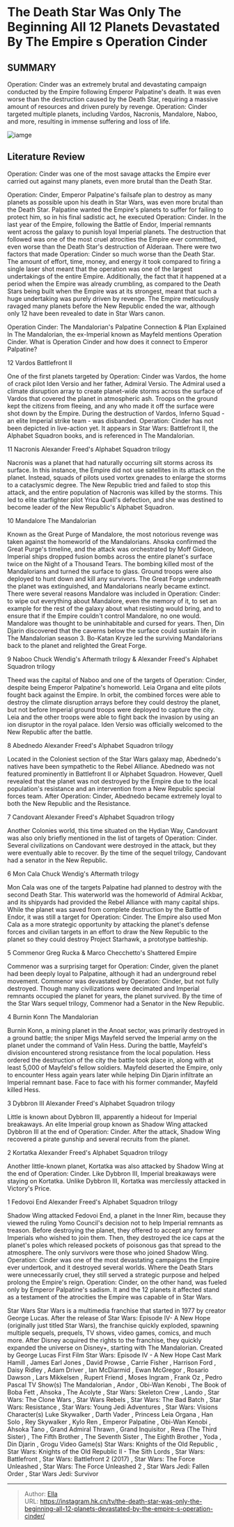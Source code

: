 # The Death Star Was Only The Beginning All 12 Planets Devastated By The Empire s Operation Cinder


## SUMMARY 


 Operation: Cinder was an extremely brutal and devastating campaign conducted by the Empire following Emperor Palpatine&#39;s death. 
 It was even worse than the destruction caused by the Death Star, requiring a massive amount of resources and driven purely by revenge. 
 Operation: Cinder targeted multiple planets, including Vardos, Nacronis, Mandalore, Naboo, and more, resulting in immense suffering and loss of life. 

![iamge](https://static1.srcdn.com/wordpress/wp-content/uploads/2024/01/cinder.jpg)

## Literature Review
Operation: Cinder was one of the most savage attacks the Empire ever carried out against many planets, even more brutal than the Death Star.




Operation: Cinder, Emperor Palpatine&#39;s failsafe plan to destroy as many planets as possible upon his death in Star Wars, was even more brutal than the Death Star. Palpatine wanted the Empire&#39;s planets to suffer for failing to protect him, so in his final sadistic act, he executed Operation: Cinder. In the last year of the Empire, following the Battle of Endor, Imperial remnants went across the galaxy to punish loyal Imperial planets. The destruction that followed was one of the most cruel atrocities the Empire ever committed, even worse than the Death Star&#39;s destruction of Alderaan.
There were two factors that made Operation: Cinder so much worse than the Death Star. The amount of effort, time, money, and energy it took compared to firing a single laser shot meant that the operation was one of the largest undertakings of the entire Empire. Additionally, the fact that it happened at a period when the Empire was already crumbling, as compared to the Death Stars being built when the Empire was at its strongest, meant that such a huge undertaking was purely driven by revenge. The Empire meticulously ravaged many planets before the New Republic ended the war, although only 12 have been revealed to date in Star Wars canon.
            
 
 Operation Cinder: The Mandalorian&#39;s Palpatine Connection &amp; Plan Explained 
In The Mandalorian, the ex-Imperial known as Mayfeld mentions Operation Cinder. What is Operation Cinder and how does it connect to Emperor Palpatine?













 








 12  Vardos 
Battlefront II
        

One of the first planets targeted by Operation: Cinder was Vardos, the home of crack pilot Iden Versio and her father, Admiral Versio. The Admiral used a climate disruption array to create planet-wide storms across the surface of Vardos that covered the planet in atmospheric ash. Troops on the ground kept the citizens from fleeing, and any who made it off the surface were shot down by the Empire. During the destruction of Vardos, Inferno Squad - an elite Imperial strike team - was disbanded.
Operation: Cinder has not been depicted in live-action yet. It appears in Star Wars: Battlefront II, the Alphabet Squadron books, and is referenced in The Mandalorian. 






 11  Nacronis 
Alexander Freed&#39;s Alphabet Squadron trilogy
        

Nacronis was a planet that had naturally occurring silt storms across its surface. In this instance, the Empire did not use satellites in its attack on the planet. Instead, squads of pilots used vortex grenades to enlarge the storms to a cataclysmic degree. The New Republic tried and failed to stop this attack, and the entire population of Nacronis was killed by the storms. This led to elite starfighter pilot Yrica Quell&#39;s defection, and she was destined to become leader of the New Republic&#39;s Alphabet Squadron.





 10  Mandalore 
The Mandalorian


 







Known as the Great Purge of Mandalore, the most notorious revenge was taken against the homeworld of the Mandalorians. Ahsoka confirmed the Great Purge&#39;s timeline, and the attack was orchestrated by Moff Gideon, Imperial ships dropped fusion bombs across the entire planet&#39;s surface twice on the Night of a Thousand Tears. The bombing killed most of the Mandalorians and turned the surface to glass. Ground troops were also deployed to hunt down and kill any survivors. The Great Forge underneath the planet was extinguished, and Mandalorians nearly became extinct.
There were several reasons Mandalore was included in Operation: Cinder: to wipe out everything about Mandalore, even the memory of it, to set an example for the rest of the galaxy about what resisting would bring, and to ensure that if the Empire couldn&#39;t control Mandalore, no one would. Mandalore was thought to be uninhabitable and cursed for years. Then, Din Djarin discovered that the caverns below the surface could sustain life in The Mandalorian season 3. Bo-Katan Kryze led the surviving Mandalorians back to the planet and relighted the Great Forge.





 9  Naboo 
Chuck Wendig&#39;s Aftermath trilogy &amp; Alexander Freed&#39;s Alphabet Squadron trilogy


 







Theed was the capital of Naboo and one of the targets of Operation: Cinder, despite being Emperor Palpatine&#39;s homeworld. Leia Organa and elite pilots fought back against the Empire. In orbit, the combined forces were able to destroy the climate disruption arrays before they could destroy the planet, but not before Imperial ground troops were deployed to capture the city. Leia and the other troops were able to fight back the invasion by using an ion disruptor in the royal palace. Iden Versio was officially welcomed to the New Republic after the battle.





 8  Abednedo 
Alexander Freed&#39;s Alphabet Squadron trilogy
        

Located in the Coloniest section of the Star Wars galaxy map, Abednedo&#39;s natives have been sympathetic to the Rebel Alliance. Abednedo was not featured prominently in Battlefront II or Alphabet Squadron. However, Quell revealed that the planet was not destroyed by the Empire due to the local population&#39;s resistance and an intervention from a New Republic special forces team. After Operation: Cinder, Abednedo became extremely loyal to both the New Republic and the Resistance.





 7  Candovant 
Alexander Freed&#39;s Alphabet Squadron trilogy
        

Another Colonies world, this time situated on the Hydian Way, Candovant was also only briefly mentioned in the list of targets of Operation: Cinder. Several civilizations on Candovant were destroyed in the attack, but they were eventually able to recover. By the time of the sequel trilogy, Candovant had a senator in the New Republic.





 6  Mon Cala 
Chuck Wendig&#39;s Aftermath trilogy
        

Mon Cala was one of the targets Palpatine had planned to destroy with the second Death Star. This waterworld was the homeworld of Admiral Ackbar, and its shipyards had provided the Rebel Alliance with many capital ships. While the planet was saved from complete destruction by the Battle of Endor, it was still a target for Operation: Cinder. The Empire also used Mon Cala as a more strategic opportunity by attacking the planet&#39;s defense forces and civilian targets in an effort to draw the New Republic to the planet so they could destroy Project Starhawk, a prototype battleship.





 5  Commenor 
Greg Rucka &amp; Marco Checchetto&#39;s Shattered Empire
        

Commenor was a surprising target for Operation: Cinder, given the planet had been deeply loyal to Palpatine, although it had an underground rebel movement. Commenor was devastated by Operation: Cinder, but not fully destroyed. Though many civilizations were decimated and Imperial remnants occupied the planet for years, the planet survived. By the time of the Star Wars sequel trilogy, Commenor had a Senator in the New Republic.





 4  Burnin Konn 
The Mandalorian


 







Burnin Konn, a mining planet in the Anoat sector, was primarily destroyed in a ground battle; the sniper Migs Mayfeld served the Imperial army on the planet under the command of Valin Hess. During the battle, Mayfeld&#39;s division encountered strong resistance from the local population. Hess ordered the destruction of the city the battle took place in, along with at least 5,000 of Mayfeld&#39;s fellow soldiers. Mayfeld deserted the Empire, only to encounter Hess again years later while helping Din Djarin infiltrate an Imperial remnant base. Face to face with his former commander, Mayfeld killed Hess.





 3  Dybbron III 
Alexander Freed&#39;s Alphabet Squadron trilogy
        

Little is known about Dybbron III, apparently a hideout for Imperial breakaways. An elite Imperial group known as Shadow Wing attacked Dybbron III at the end of Operation: Cinder. After the attack, Shadow Wing recovered a pirate gunship and several recruits from the planet.





 2  Kortatka 
Alexander Freed&#39;s Alphabet Squadron trilogy
        

Another little-known planet, Kortatka was also attacked by Shadow Wing at the end of Operation: Cinder. Like Dybbron III, Imperial breakaways were staying on Kortatka. Unlike Dybbron III, Kortatka was mercilessly attacked in Victory&#39;s Price.





 1  Fedovoi End 
Alexander Freed&#39;s Alphabet Squadron trilogy
        

Shadow Wing attacked Fedovoi End, a planet in the Inner Rim, because they viewed the ruling Yomo Council&#39;s decision not to help Imperial remnants as treason. Before destroying the planet, they offered to accept any former Imperials who wished to join them. Then, they destroyed the ice caps at the planet&#39;s poles which released pockets of poisonous gas that spread to the atmosphere. The only survivors were those who joined Shadow Wing.
Operation: Cinder was one of the most devastating campaigns the Empire ever undertook, and it destroyed several worlds. Where the Death Stars were unnecessarily cruel, they still served a strategic purpose and helped prolong the Empire&#39;s reign. Operation: Cinder, on the other hand, was fueled only by Emperor Palpatine&#39;s sadism. It and the 12 planets it affected stand as a testament of the atrocities the Empire was capable of in Star Wars.
        


 Star Wars 
Star Wars is a multimedia franchise that started in 1977 by creator George Lucas. After the release of Star Wars: Episode IV- A New Hope (originally just titled Star Wars), the franchise quickly exploded, spawning multiple sequels, prequels, TV shows, video games, comics, and much more. After Disney acquired the rights to the franchise, they quickly expanded the universe on Disney&#43;, starting with The Mandalorian.
 Created by   George Lucas    First Film   Star Wars: Episode IV - A New Hope    Cast   Mark Hamill , James Earl Jones , David Prowse , Carrie Fisher , Harrison Ford , Daisy Ridley , Adam Driver , Ian McDiarmid , Ewan McGregor , Rosario Dawson , Lars Mikkelsen , Rupert Friend , Moses Ingram , Frank Oz , Pedro Pascal    TV Show(s)   The Mandalorian , Andor , Obi-Wan Kenobi ,  The Book of Boba Fett , Ahsoka , The Acolyte ,  Star Wars: Skeleton Crew , Lando , Star Wars: The Clone Wars , Star Wars Rebels , Star Wars: The Bad Batch , Star Wars: Resistance , Star Wars: Young Jedi Adventures , Star Wars: Visions    Character(s)   Luke Skywalker , Darth Vader , Princess Leia Organa , Han Solo , Rey Skywalker , Kylo Ren , Emperor Palpatine , Obi-Wan Kenobi , Ahsoka Tano , Grand Admiral Thrawn , Grand Inquisitor , Reva (The Third Sister) , The Fifth Brother , The Seventh Sister , The Eighth Brother , Yoda , Din Djarin , Grogu    Video Game(s)   Star Wars: Knights of the Old Republic , Star Wars: Knights of the Old Republic II - The Sith Lords , Star Wars: Battlefront , Star Wars: Battlefront 2 (2017) , Star Wars: The Force Unleashed  , Star Wars: The Force Unleashed 2 , Star Wars Jedi: Fallen Order , Star Wars Jedi: Survivor    





---

> Author: [Ella](https://instagram.hk.cn/)  
> URL: https://instagram.hk.cn/tv/the-death-star-was-only-the-beginning-all-12-planets-devastated-by-the-empire-s-operation-cinder/  

